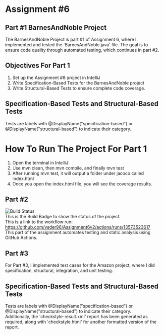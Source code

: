 # Assignment #6
## Part #1 BarnesAndNoble Project
The BarnesAndNoble Project is part #1 of Assignment 6,
where I implemented and tested the 'BarnesAndNoble.java' file.
The goal is to ensure code quality through automated testing, which continues
in part #2.

## **Objectives For Part 1**
1. Set up the Assignment #6 project in IntelliJ
2. Write Specification-Based Tests for the BarnesAndNoble project
3. Write Structural-Based Tests to ensure complete code coverage.

## Specification-Based Tests and Structural-Based Tests
Tests are labels with @DisplayName("specification-based") or @DisplayName("structural-based") to indicate their category.

# How To Run The Project For Part 1
1. Open the terminal in IntelliJ
2. Use mvn clean, then mvn compile, and finally mvn test
3. After running mvn test, it will output a folder under jacoco called index.html
4. Once you open the index.html file, you will see the coverage results.

## Part #2
![Build Status](https://github.com/vader96/Assignment6v2/actions/workflows/SE333_CI.yml/badge.svg)  
This is the Build Badge to show the status of the project.  
This is a link to the workflow run: https://github.com/vader96/Assignment6v2/actions/runs/13573523617   
This part of the assignment automates testing and static analysis using GitHub Actions. 
## Part #3
For Part #3, I implemented test cases for the Amazon project, where I did specification, structural, integration, and unit testing.
## Specification-Based Tests and Structural-Based Tests
Tests are labels with @DisplayName("specification-based") or @DisplayName("structural-based") to indicate their category.  
Additionally, the 'checkstyle-result.xml' report has been generated as required, along with 'checkstyle.html' for another formatted version of the report.